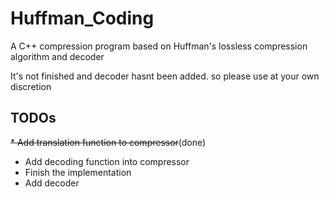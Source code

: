 # Huffman_Coding
A C++ compression program based on Huffman's lossless compression algorithm and decoder

It's not finished and decoder hasnt been added. so please use at your own discretion

## TODOs
~~* Add translation function to compressor~~(done)
* Add decoding function into compressor
* Finish the implementation
* Add decoder
